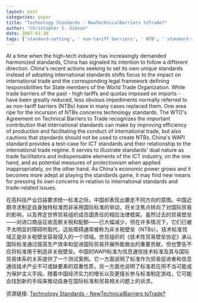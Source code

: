 ```yaml
---
layout: post
categories: paper
title: "Technology Standards - NewTechnicalBarriers toTrade?"
author: "Christopher S. Gibson"
date: 2007-01-30
tags: ['standard-setting', ' non-tariff barriers', ' NTB', ' standard-setting organizations', " SSO's", ' USTR', ' United States Trade Representative', ' TBT', ' Technical Barriers to Trade', ' China', ' WAPI']
---
```


At a time when the high-tech industry has increasingly demanded harmonized standards, China has signaled its intention to follow a different direction.  China's recent actions seeking to set its own unique standards instead of adopting international standards shifts focus to the impact on international trade and the corresponding legal framework defining responsibilities for State members of the World Trade Organization.  While trade barriers of the past - high tariffs and quotas imposed on imports - have been greatly reduced, less obvious impediments normally referred to as non-tariff barriers (NTBs) have in many cases replaced them.  One area ripe for the incursion of NTBs concerns technology standards.  The WTO's Agreement on Technical Barriers to Trade recognizes the important contribution that international standards can make by improving efficiency of production and facilitating the conduct of international trade, but also cautions that standards should not be used to create NTBs.  China's WAPI standard provides a test-case for ICT standards and their relationship to the international trade regime. It serves to illustrate standards' dual nature as trade facilitators and indispensable elements of the ICT industry, on the one hand, and as potential measures of protectionism when applied inappropriately, on the other hand.  As China's economic power grows and it becomes more adept at playing the standards game, it may find new means for pressing its own concerns in relation to international standards and trade-related issues.

在高科技产业日益要求统一标准之际，中国却表现出要走不同方向的意图。中国近期寻求制定自身独特标准而非采用国际标准的举动，将关注焦点转向了对国际贸易的影响，以及界定世界贸易组织成员国责任的相应法律框架。虽然过去的贸易壁垒——对进口商品征收高额关税和配额——已大幅减少，但在许多情况下，它们已被不太明显的障碍所取代，这些障碍通常被称为非关税壁垒（NTBs）。技术标准领域正是非关税壁垒容易侵入的一个领域。世贸组织的《技术性贸易壁垒协定》承认国际标准通过提高生产效率和促进国际贸易开展所能做出的重要贡献，但也警告不应将标准用于制造非关税壁垒。中国的WAPI标准为信息通信技术标准及其与国际贸易体系的关系提供了一个测试案例。它一方面说明了标准作为贸易促进者和信息通信技术产业不可或缺要素的双重性质，另一方面也说明了标准若应用不当可能成为保护主义手段。随着中国经济实力的增长以及更擅长参与标准制定游戏，它可能会找到新的手段来推动自身在国际标准和贸易相关问题上的诉求。

资源链接: [Technology Standards - NewTechnicalBarriers toTrade?](https://papers.ssrn.com/sol3/papers.cfm?abstract_id=960059)
